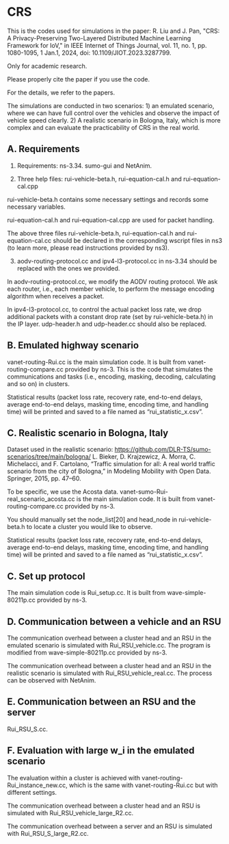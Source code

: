 # CRS
This is the codes used for simulations in the paper: R. Liu and J. Pan, "CRS: A Privacy-Preserving Two-Layered Distributed Machine Learning Framework for IoV," in IEEE Internet of Things Journal, vol. 11, no. 1, pp. 1080-1095, 1 Jan.1, 2024, doi: 10.1109/JIOT.2023.3287799. 

Only for academic research.

Please properly cite the paper if you use the code.

For the details, we refer to the papers.

The simulations are conducted in two scenarios: 1) an emulated scenario, where we can have full control over the vehicles and observe the impact of vehicle speed clearly. 2) A realistic scenario in Bologna, Italy, which is more complex and can evaluate the practicability of CRS in the real world. 

## A. Requirements

1. Requirements: ns-3.34. sumo-gui and NetAnim. 

2. Three help files: rui-vehicle-beta.h, rui-equation-cal.h and rui-equation-cal.cpp
   
rui-vehicle-beta.h contains some necessary settings and records some necessary variables. 

rui-equation-cal.h and rui-equation-cal.cpp are used for packet handling.

The above three files rui-vehicle-beta.h, rui-equation-cal.h and rui-equation-cal.cc should be declared in the corresponding wscript files in ns3 (to learn more, please read instructions provided by ns3).

3. aodv-routing-protocol.cc and ipv4-l3-protocol.cc in ns-3.34 should be replaced with the ones we provided.
   
In aodv-routing-protocol.cc, we modify the AODV routing protocol. We ask each router, i.e., each member vehicle, to perform the message encoding algorithm when receives a packet.

In ipv4-l3-protocol.cc, to control the actual packet loss rate, we drop additional packets with a constant drop rate (set by rui-vehicle-beta.h) in the IP layer. udp-header.h and udp-header.cc should also be replaced. 

## B. Emulated highway scenario

vanet-routing-Rui.cc is the main simulation code. It is built from vanet-routing-compare.cc provided by ns-3. 
This is the code that simulates the communications and tasks (i.e., encoding, masking, decoding, calculating and so on) in clusters.

Statistical results (packet loss rate, recovery rate, end-to-end delays, average end-to-end delays, masking time, encoding time, and handling time) will be printed and saved to a file named as “rui_statistic_x.csv”. 

## C. Realistic scenario in Bologna, Italy

Dataset used in the realistic scenario: https://github.com/DLR-TS/sumo-scenarios/tree/main/bologna/
L. Bieker, D. Krajzewicz, A. Morra, C. Michelacci, and F. Cartolano, “Traffic simulation for all: A real world traffic scenario from the city of Bologna,” in Modeling Mobility with Open Data. Springer, 2015, pp. 47–60.

To be specific, we use the Acosta data.
vanet-sumo-Rui-real_scenario_acosta.cc is the main simulation code. It is built from vanet-routing-compare.cc provided by ns-3.

You should manually set the node_list[20] and head_node in rui-vehicle-beta.h to locate a cluster you would like to observe. 

Statistical results (packet loss rate, recovery rate, end-to-end delays, average end-to-end delays, masking time, encoding time, and handling time) will be printed and saved to a file named as “rui_statistic_x.csv”. 

## C. Set up protocol

The main simulation code is Rui_setup.cc. It is built from wave-simple-80211p.cc provided by ns-3.

## D. Communication between a vehicle and an RSU

The communication overhead between a cluster head and an RSU in the emulated scenario is simulated with Rui_RSU_vehicle.cc. The program is modified from wave-simple-80211p.cc provided by ns-3.

The communication overhead between a cluster head and an RSU in the realistic scenario is simulated with Rui_RSU_vehicle_real.cc. The process can be observed with NetAnim.

## E. Communication between an RSU and the server

Rui_RSU_S.cc. 

## F. Evaluation with large w_i in the emulated scenario

The evaluation within a cluster is achieved with vanet-routing-Rui_instance_new.cc, which is the same with vanet-routing-Rui.cc but with different settings.

The communication overhead between a cluster head and an RSU is simulated with Rui_RSU_vehicle_large_R2.cc. 

The communication overhead between a server and an RSU is simulated with Rui_RSU_S_large_R2.cc. 
